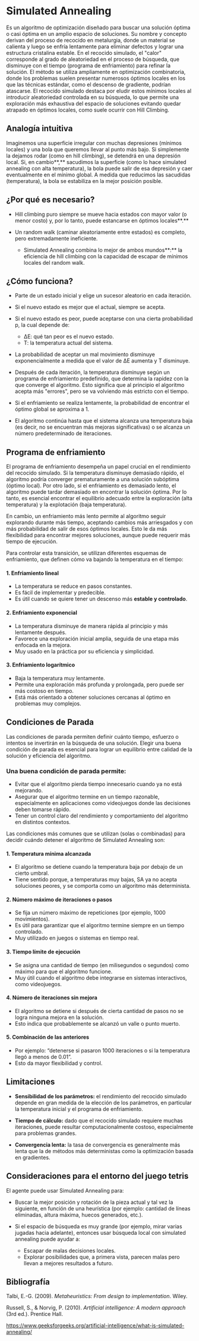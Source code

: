# Simulated Annealing

Es un algoritmo de optimización diseñado para buscar una solución óptima o casi óptima en un amplio espacio de soluciones. Su nombre y concepto derivan del proceso de recocido en metalurgia, donde un material se calienta y luego se enfría lentamente para eliminar defectos y lograr una estructura cristalina estable. En el recocido simulado, el "calor" corresponde al grado de aleatoriedad en el proceso de búsqueda, que disminuye con el tiempo (programa de enfriamiento) para refinar la solución. El método se utiliza ampliamente en optimización combinatoria, donde los problemas suelen presentar numerosos óptimos locales en los que las técnicas estándar, como el descenso de gradiente, podrían atascarse. El recocido simulado destaca por eludir estos mínimos locales al introducir aleatoriedad controlada en su búsqueda, lo que permite una exploración más exhaustiva del espacio de soluciones evitando quedar atrapado en óptimos locales, como suele ocurrir con Hill Climbing.

## Analogía intuitiva  

Imaginemos una superficie irregular con muchas depresiones (mínimos locales) y una bola que queremos llevar al punto más bajo. Si simplemente la dejamos rodar (como en hill climbing), se detendrá en una depresión local. Si, en cambio**,** sacudimos la superficie (como lo hace simulated annealing con alta temperatura), la bola puede salir de esa depresión y caer eventualmente en el mínimo global. A medida que reducimos las sacudidas (temperatura), la bola se estabiliza en la mejor posición posible.

## ¿Por qué es necesario?

- Hill climbing puro siempre se mueve hacia estados con mayor valor (o menor costo) y, por lo tanto, puede estancarse en óptimos locales**.**

- Un random walk (caminar aleatoriamente entre estados) es completo, pero extremadamente ineficiente.

  - Simulated Annealing combina lo mejor de ambos mundos**:** la eficiencia de hill climbing con la capacidad de escapar de mínimos locales del random walk.

## ¿Cómo funciona?  

- Parte de un estado inicial y elige un sucesor aleatorio en cada iteración.

- Si el nuevo estado es mejor que el actual, siempre se acepta.

- Si el nuevo estado es peor, puede aceptarse con una cierta probabilidad p, la cual depende de:
	- ΔE: qué tan peor es el nuevo estado.
	- T: la temperatura actual del sistema.

- La probabilidad de aceptar un mal movimiento disminuye exponencialmente a medida que el valor de ΔE aumenta y T disminuye.

- Después de cada iteración, la temperatura disminuye según un programa de enfriamiento predefinido, que determina la rapidez con la que converge el algoritmo. Esto significa que al principio el algoritmo acepta más \"errores\", pero se va volviendo más estricto con el tiempo.
- Si el enfriamiento se realiza lentamente, la probabilidad de encontrar el óptimo global se aproxima a 1.
- El algoritmo continúa hasta que el sistema alcanza una temperatura baja (es decir, no se encuentran más mejoras significativas) o se alcanza un número predeterminado de iteraciones.

## Programa de enfriamiento

El programa de enfriamiento desempeña un papel crucial en el rendimiento del recocido simulado. Si la temperatura disminuye demasiado rápido, el algoritmo podría converger prematuramente a una solución subóptima (óptimo local). Por otro lado, si el enfriamiento es demasiado lento, el algoritmo puede tardar demasiado en encontrar la solución óptima. Por lo tanto, es esencial encontrar el equilibrio adecuado entre la exploración (alta temperatura) y la explotación (baja temperatura).

En cambio, un enfriamiento más lento permite al algoritmo seguir explorando durante más tiempo, aceptando cambios más arriesgados y con más probabilidad de salir de esos óptimos locales. Esto le da más flexibilidad para encontrar mejores soluciones, aunque puede requerir más tiempo de ejecución.

Para controlar esta transición, se utilizan diferentes esquemas de enfriamiento, que definen cómo va bajando la temperatura en el tiempo:

#### 1. Enfriamiento lineal
-   La temperatura se reduce en pasos constantes.
-   Es fácil de implementar y predecible.
-   Es útil cuando se quiere tener un descenso más **estable y controlado**.

#### 2. Enfriamiento exponencial

-   La temperatura disminuye de manera rápida al principio y más lentamente después.
-   Favorece una exploración inicial amplia, seguida de una etapa más enfocada en la mejora.
-   Muy usado en la práctica por su eficiencia y simplicidad.

#### 3. Enfriamiento logarítmico

-   Baja la temperatura muy lentamente.
-   Permite una exploración más profunda y prolongada, pero puede ser más costoso en tiempo.
 -   Está más orientado a obtener soluciones cercanas al óptimo en problemas muy complejos.

## Condiciones de Parada

Las condiciones de parada permiten definir cuánto tiempo, esfuerzo o intentos se invertirán en la búsqueda de una solución. Elegir una buena condición de parada es esencial para lograr un equilibrio entre calidad de la solución y eficiencia del algoritmo.

### Una buena condición de parada permite:
-   Evitar que el algoritmo pierda tiempo innecesario cuando ya no está mejorando.
-   Asegurar que el algoritmo termine en un tiempo razonable, especialmente en aplicaciones como videojuegos donde las decisiones deben tomarse rápido.
-   Tener un control claro del rendimiento y comportamiento del algoritmo en distintos contextos.

Las condiciones más comunes que se utilizan (solas o combinadas) para decidir cuándo detener el algoritmo de Simulated Annealing son:

#### 1. Temperatura mínima alcanzada

-   El algoritmo se detiene cuando la temperatura baja por debajo de un cierto umbral.
-   Tiene sentido porque, a temperaturas muy bajas, SA ya no acepta soluciones peores, y se comporta como un algoritmo más determinista.
    

#### 2. Número máximo de iteraciones o pasos

-   Se fija un número máximo de repeticiones (por ejemplo, 1000 movimientos).
-   Es útil para garantizar que el algoritmo termine siempre en un tiempo controlado.
-   Muy utilizado en juegos o sistemas en tiempo real.
    

#### 3. Tiempo límite de ejecución

-   Se asigna una cantidad de tiempo (en milisegundos o segundos) como máximo para que el algoritmo funcione.
-   Muy útil cuando el algoritmo debe integrarse en sistemas interactivos, como videojuegos.
    

#### 4. Número de iteraciones sin mejora

-   El algoritmo se detiene si después de cierta cantidad de pasos no se logra ninguna mejora en la solución.
-   Esto indica que probablemente se alcanzó un valle o punto muerto.
    

#### 5. Combinación de las anteriores

-   Por ejemplo: “detenerse si pasaron 1000 iteraciones o si la temperatura llegó a menos de 0.01”.
-   Esto da mayor flexibilidad y control.

## Limitaciones

-   ****Sensibilidad de los parámetros:**** el rendimiento del recocido simulado depende en gran medida de la elección de los parámetros, en particular la temperatura inicial y el programa de enfriamiento.

-   ****Tiempo de cálculo:**** dado que el recocido simulado requiere muchas iteraciones, puede resultar computacionalmente costoso, especialmente para problemas grandes.

-   ****Convergencia lenta:**** la tasa de convergencia es generalmente más lenta que la de métodos más deterministas como la optimización basada en gradientes.

## Consideraciones para el entorno del juego tetris  

El agente puede usar Simulated Annealing para:
- Buscar la mejor posición y rotación de la pieza actual y tal vez la siguiente, en función de una heurística (por ejemplo: cantidad de líneas eliminadas, altura máxima, huecos generados, etc.).

- Si el espacio de búsqueda es muy grande (por ejemplo, mirar varias jugadas hacia adelante), entonces usar búsqueda local con simulated annealing puede ayudar a:
	- Escapar de malas decisiones locales.
	- Explorar posibilidades que, a primera vista, parecen malas pero llevan a mejores resultados a futuro.


## Bibliografía

Talbi, E.-G. (2009). _Metaheuristics: From design to implementation_. Wiley.

Russell, S., & Norvig, P. (2010). _Artificial intelligence: A modern approach_ (3rd ed.). Prentice Hall.

https://www.geeksforgeeks.org/artificial-intelligence/what-is-simulated-annealing/
